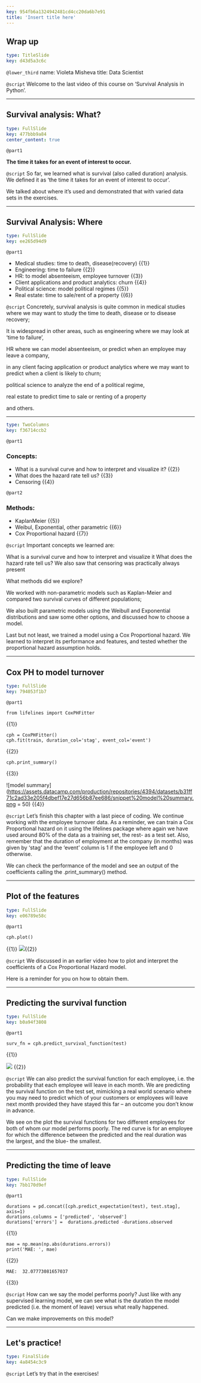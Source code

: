 ```yaml
---
key: 954fb6a1324942481cd4cc20da6b7e91
title: 'Insert title here'
---
```


## Wrap up

```yaml
type: TitleSlide
key: d43d5a3c6c
```

`@lower_third`
name: Violeta Misheva
title: Data Scientist

`@script`
Welcome to the last video of this course on ‘Survival Analysis in Python’.

---

## Survival analysis: What?

```yaml
type: FullSlide
key: 477bbb9a84
center_content: true
```

`@part1`
> 
**The time it takes for an event of interest to occur.**

`@script`
So far, we learned what is survival (also called duration) analysis. We defined it as ‘the time it takes for an event of interest to occur’. 

We talked about where it’s used and demonstrated that with varied data sets in the exercises.

---

## Survival Analysis: Where

```yaml
type: FullSlide
key: ee265d94d9
```

`@part1`
- Medical studies: time to death, disease(recovery) {{1}}
- Engineering: time to failure {{2}}
- HR: to model absenteeism, employee turnover {{3}}
- Client applications and product analytics: churn {{4}}
- Political science: model political regimes {{5}}
- Real estate: time to sale/rent of a property {{6}}

`@script`
Concretely, survival analysis is quite common in medical studies where we may want to study the time to death, disease or to disease recovery; 

It is widespread in other areas, such as engineering where we may look at ‘time to failure’, 

HR where we can model absenteeism, or predict when an employee may leave a company, 

in any client facing application or product analytics where we may want to predict when a client is likely to churn; 

political science to analyze the end of a political regime, 

real estate to predict time to sale or renting of a property 

and others.

---



```yaml
type: TwoColumns
key: f36714ccb2
```

`@part1`
### Concepts: 
- What is a survival curve and how to interpret and visualize it? {{2}}
- What does the hazard rate tell us? {{3}}
- Censoring {{4}}

`@part2`
### Methods:
- KaplanMeier {{5}}
- Weibul, Exponential, other parametric {{6}}
- Cox Proportional hazard {{7}}

`@script`
Important concepts we learned are: 

What is a survival curve and how to interpret and visualize it
What does the hazard rate tell us?
We also saw that censoring was practically always present


What methods did we explore? 

We worked with non-parametric models such as Kaplan-Meier and compared two survival curves of different populations; 

We also built parametric models using the Weibull and Exponential distributions and saw some other options, and discussed how to choose a model. 

Last but not least, we trained a model using a Cox Proportional hazard. We learned to interpret its performance  and features, and tested whether the  proportional hazard assumption holds.

---

## Cox PH to model turnover

```yaml
type: FullSlide
key: 794053f1b7
```

`@part1`
```
from lifelines import CoxPHFitter 
```
{{1}}

```
cph = CoxPHFitter() 
cph.fit(train, duration_col='stag', event_col='event')
```
{{2}}

```
cph.print_summary()
```
{{3}}

![model summary](https://assets.datacamp.com/production/repositories/4394/datasets/b31ff71c2ad33e205f4dbef17e27d656b87ee686/snippet%20model%20summary.png = 50) {{4}}

`@script`
Let’s finish this chapter with a last piece of coding. We continue working with the employee turnover data. As a reminder, we can train a Cox Proportional hazard on it using the lifelines package where again we have used around 80% of the data as a training set, the rest- as a test set. Also, remember that the duration of employment at the company (in months) was given by ‘stag’ and the ‘event’ column is 1 if the employee left and 0 otherwise. 

We can check the performance of the model and see an output of the coefficients calling the .print_summary() method.

---

## Plot of the features

```yaml
type: FullSlide
key: e06789e58c
```

`@part1`
```
cph.plot()
```
{{1}}
![](https://assets.datacamp.com/production/repositories/4394/datasets/a9dc586fea33c1c793d8511efa04a124e7a4492e/features%20train%20CPH.png){{2}}

`@script`
We discussed in an earlier video how to plot and interpret the coefficients of a Cox Proportional Hazard model. 

Here is a reminder for you on how to obtain them.

---

## Predicting the survival function

```yaml
type: FullSlide
key: b0a94f3808
```

`@part1`
```
surv_fn = cph.predict_survival_function(test)
```
{{1}}

![](https://assets.datacamp.com/production/repositories/4394/datasets/2e8cb727ac3d55d6a8448607a23d9739a5ba8796/predicted%20survival%20rates%20for%202%20employees.png) {{2}}

`@script`
We can also predict the survival function for each employee, i.e. the probability that each employee will leave in each month. We are predicting the survival function on the test set, mimicking a real world scenario where you may need to predict which of your customers or employees will leave next month provided they have stayed this far – an outcome you don’t know in advance. 

We see on the plot the survival functions for two different employees for both of whom our model performs poorly. The red curve is for an employee for which the difference between the predicted and the real duration was the largest, and the blue- the smallest.

---

## Predicting the time of leave

```yaml
type: FullSlide
key: 7bb170d9ef
```

`@part1`
```
durations = pd.concat([cph.predict_expectation(test), test.stag], axis=1)
durations.columns = ['predicted', 'observed']
durations['errors'] =  durations.predicted -durations.observed
```
{{1}}


```
mae = np.mean(np.abs(durations.errors))
print('MAE: ', mae)
```
{{2}}

```
MAE:  32.07773081657037
```
{{3}}

`@script`
How can we say the model performs poorly? Just like with any supervised learning model, we can see what is the duration the model predicted (i.e. the moment of leave) versus what really happened.

Can we make improvements on this model?

---

## Let's practice!

```yaml
type: FinalSlide
key: 4a8454c3c9
```

`@script`
Let’s try that in the exercises!
